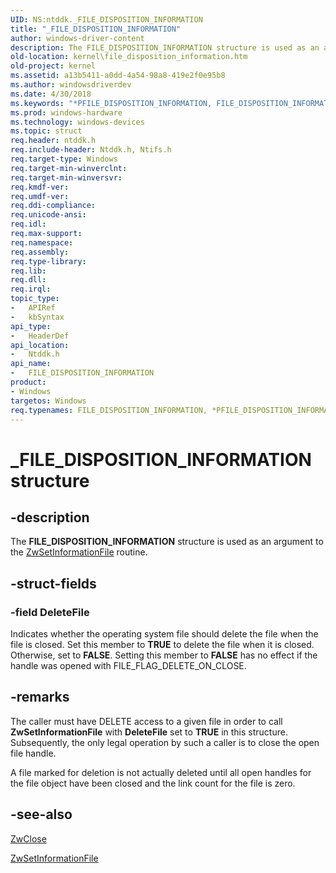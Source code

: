 ```yaml
---
UID: NS:ntddk._FILE_DISPOSITION_INFORMATION
title: "_FILE_DISPOSITION_INFORMATION"
author: windows-driver-content
description: The FILE_DISPOSITION_INFORMATION structure is used as an argument to the ZwSetInformationFile routine.
old-location: kernel\file_disposition_information.htm
old-project: kernel
ms.assetid: a13b5411-a0dd-4a54-98a8-419e2f0e95b8
ms.author: windowsdriverdev
ms.date: 4/30/2018
ms.keywords: "*PFILE_DISPOSITION_INFORMATION, FILE_DISPOSITION_INFORMATION, FILE_DISPOSITION_INFORMATION structure [Kernel-Mode Driver Architecture], PFILE_DISPOSITION_INFORMATION, PFILE_DISPOSITION_INFORMATION structure pointer [Kernel-Mode Driver Architecture], _FILE_DISPOSITION_INFORMATION, kernel.file_disposition_information, kstruct_b_3796aa61-042a-435d-bfa9-c77c6a0dff98.xml, ntddk/FILE_DISPOSITION_INFORMATION, ntddk/PFILE_DISPOSITION_INFORMATION"
ms.prod: windows-hardware
ms.technology: windows-devices
ms.topic: struct
req.header: ntddk.h
req.include-header: Ntddk.h, Ntifs.h
req.target-type: Windows
req.target-min-winverclnt: 
req.target-min-winversvr: 
req.kmdf-ver: 
req.umdf-ver: 
req.ddi-compliance: 
req.unicode-ansi: 
req.idl: 
req.max-support: 
req.namespace: 
req.assembly: 
req.type-library: 
req.lib: 
req.dll: 
req.irql: 
topic_type:
-	APIRef
-	kbSyntax
api_type:
-	HeaderDef
api_location:
-	Ntddk.h
api_name:
-	FILE_DISPOSITION_INFORMATION
product:
- Windows
targetos: Windows
req.typenames: FILE_DISPOSITION_INFORMATION, *PFILE_DISPOSITION_INFORMATION
---
```


# _FILE_DISPOSITION_INFORMATION structure


## -description


The <b>FILE_DISPOSITION_INFORMATION</b> structure is used as an argument to the <a href="https://msdn.microsoft.com/library/windows/hardware/ff567096">ZwSetInformationFile</a> routine.


## -struct-fields




### -field DeleteFile

Indicates whether the operating system file should delete the file when the file is closed. Set this member to <b>TRUE</b> to delete the file when it is closed. Otherwise, set to <b>FALSE</b>. Setting this member to <b>FALSE</b> has no effect if the handle was opened with FILE_FLAG_DELETE_ON_CLOSE.


## -remarks



The caller must have DELETE access to a given file in order to call <b>ZwSetInformationFile</b> with <b>DeleteFile</b> set to <b>TRUE</b> in this structure. Subsequently, the only legal operation by such a caller is to close the open file handle. 

A file marked for deletion is not actually deleted until all open handles for the file object have been closed and the link count for the file is zero.




## -see-also




<a href="https://msdn.microsoft.com/library/windows/hardware/ff566417">ZwClose</a>



<a href="https://msdn.microsoft.com/library/windows/hardware/ff567096">ZwSetInformationFile</a>
 

 

